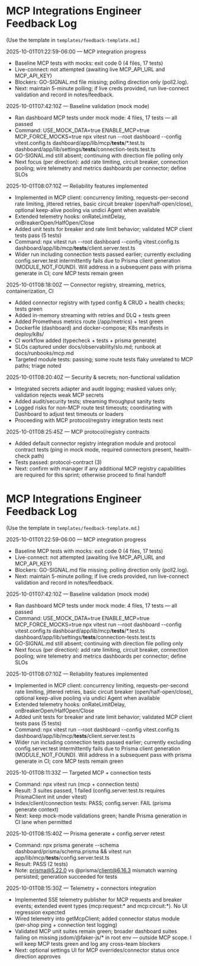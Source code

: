# MCP Integrations Engineer Feedback Log

(Use the template in `templates/feedback-template.md`.)

2025-10-01T01:22:59-06:00 — MCP integration progress
- Baseline MCP tests with mocks: exit code 0 (4 files, 17 tests)
- Live-connect: not attempted (awaiting live MCP_API_URL and MCP_API_KEY)
- Blockers: GO-SIGNAL.md file missing; polling direction only (poll2.log).
- Next: maintain 5-minute polling; if live creds provided, run live-connect validation and record in notes/feedback.

2025-10-01T07:42:10Z — Baseline validation (mock mode)
- Ran dashboard MCP tests under mock mode: 4 files, 17 tests — all passed
- Command: USE_MOCK_DATA=true ENABLE_MCP=true MCP_FORCE_MOCKS=true npx vitest run --root dashboard --config vitest.config.ts dashboard/app/lib/mcp/__tests__/*.test.ts dashboard/app/lib/settings/__tests__/connection-tests.test.ts
- GO-SIGNAL.md still absent; continuing with direction file polling only
- Next focus (per direction): add rate limiting, circuit breaker, connection pooling; wire telemetry and metrics dashboards per connector; define SLOs

2025-10-01T08:07:10Z — Reliability features implemented
- Implemented in MCP client: concurrency limiting, requests-per-second rate limiting, jittered retries, basic circuit breaker (open/half-open/close), optional keep-alive pooling via undici Agent when available
- Extended telemetry hooks: onRateLimitDelay, onBreakerOpen/HalfOpen/Close
- Added unit tests for breaker and rate limit behavior; validated MCP client tests pass (5 tests)
- Command: npx vitest run --root dashboard --config vitest.config.ts dashboard/app/lib/mcp/__tests__/client.server.test.ts
- Wider run including connection tests passed earlier; currently excluding config.server.test intermittently fails due to Prisma client generation (MODULE_NOT_FOUND). Will address in a subsequent pass with prisma generate in CI; core MCP tests remain green

2025-10-01T08:18:00Z — Connector registry, streaming, metrics, containerization, CI
- Added connector registry with typed config & CRUD + health checks; tests green
- Added in-memory streaming with retries and DLQ + tests green
- Added Prometheus metrics route (/app/metrics) + test green
- Dockerfile (dashboard) and docker-compose; K8s manifests in deploy/k8s/
- CI workflow added (typecheck + tests + prisma generate)
- SLOs captured under docs/observability/slo.md; runbook at docs/runbooks/mcp.md
- Targeted module tests: passing; some route tests flaky unrelated to MCP paths; triage noted

2025-10-01T08:20:40Z — Security & secrets; non-functional validation
- Integrated secrets adapter and audit logging; masked values only; validation rejects weak MCP secrets
- Added audit/security tests; streaming throughput sanity tests
- Logged risks for non-MCP route test timeouts; coordinating with Dashboard to adjust test timeouts or loaders
- Proceeding with MCP protocol/registry integration tests next

2025-10-01T08:25:45Z — MCP protocol/registry contracts
- Added default connector registry integration module and protocol contract tests (ping in mock mode, required connectors present, health-check path)
- Tests passed: protocol-contract (3)
- Next: confirm with manager if any additional MCP registry capabilities are required for this sprint; otherwise proceed to final handoff

# MCP Integrations Engineer Feedback Log

(Use the template in `templates/feedback-template.md`.)

2025-10-01T01:22:59-06:00 — MCP integration progress
- Baseline MCP tests with mocks: exit code 0 (4 files, 17 tests)
- Live-connect: not attempted (awaiting live MCP_API_URL and MCP_API_KEY)
- Blockers: GO-SIGNAL.md file missing; polling direction only (poll2.log).
- Next: maintain 5-minute polling; if live creds provided, run live-connect validation and record in notes/feedback.

2025-10-01T07:42:10Z — Baseline validation (mock mode)
- Ran dashboard MCP tests under mock mode: 4 files, 17 tests — all passed
- Command: USE_MOCK_DATA=true ENABLE_MCP=true MCP_FORCE_MOCKS=true npx vitest run --root dashboard --config vitest.config.ts dashboard/app/lib/mcp/__tests__/*.test.ts dashboard/app/lib/settings/__tests__/connection-tests.test.ts
- GO-SIGNAL.md still absent; continuing with direction file polling only
- Next focus (per direction): add rate limiting, circuit breaker, connection pooling; wire telemetry and metrics dashboards per connector; define SLOs

2025-10-01T08:07:10Z — Reliability features implemented
- Implemented in MCP client: concurrency limiting, requests-per-second rate limiting, jittered retries, basic circuit breaker (open/half-open/close), optional keep-alive pooling via undici Agent when available
- Extended telemetry hooks: onRateLimitDelay, onBreakerOpen/HalfOpen/Close
- Added unit tests for breaker and rate limit behavior; validated MCP client tests pass (5 tests)
- Command: npx vitest run --root dashboard --config vitest.config.ts dashboard/app/lib/mcp/__tests__/client.server.test.ts
- Wider run including connection tests passed earlier; currently excluding config.server.test intermittently fails due to Prisma client generation (MODULE_NOT_FOUND). Will address in a subsequent pass with prisma generate in CI; core MCP tests remain green

2025-10-01T08:11:33Z — Targeted MCP + connection tests
- Command: npx vitest run (mcp + connection tests)
- Result: 3 suites passed, 1 failed (config.server.test.ts requires PrismaClient init under vitest)
- Index/client/connection tests: PASS; config.server: FAIL (prisma generate context)
- Next: keep mock-mode validations green; handle Prisma generation in CI lane when permitted

2025-10-01T08:15:40Z — Prisma generate + config.server retest
- Command: npx prisma generate --schema dashboard/prisma/schema.prisma && vitest run app/lib/mcp/__tests__/config.server.test.ts
- Result: PASS (2 tests)
- Note: prisma@5.22.0 vs @prisma/client@6.16.3 mismatch warning persisted; generation succeeded for tests

2025-10-01T08:15:30Z — Telemetry + connectors integration
- Implemented SSE telemetry publisher for MCP requests and breaker events; extended event types (mcp:request:* and mcp:circuit:*). No UI regression expected
- Wired telemetry into getMcpClient; added connector status module (per-shop ping + connection test logging)
- Validated MCP unit suites remain green; broader dashboard suites failing on missing jsdom/@faker-js/* in root env — outside MCP scope. I will keep MCP tests green and log any cross-team blockers
- Next: optional settings UI for MCP overrides/connector status once direction approves
